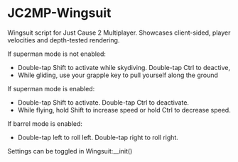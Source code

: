 # JC2MP-Wingsuit
Wingsuit script for Just Cause 2 Multiplayer. Showcases client-sided, player velocities and depth-tested rendering.

If superman mode is not enabled:
- Double-tap Shift to activate while skydiving. Double-tap Ctrl to deactive,
- While gliding, use your grapple key to pull yourself along the ground

If superman mode is enabled:
- Double-tap Shift to activate. Double-tap Ctrl to deactivate.
- While flying, hold Shift to increase speed or hold Ctrl to decrease speed.

If barrel mode is enabled:
- Double-tap left to roll left. Double-tap right to roll right.
 
Settings can be toggled in Wingsuit:__init()
